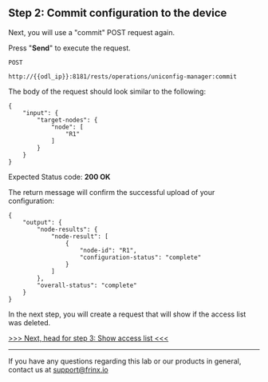 ## Step 2: Commit configuration to the device

Next, you will use a "commit" POST request again.


Press "**Send**" to execute the request.

```
POST

http://{{odl_ip}}:8181/rests/operations/uniconfig-manager:commit
```


The body of the request should look similar to the following:

```
{
    "input": {
        "target-nodes": {
            "node": [
                "R1"
            ]
        }
    }
}
```

Expected Status code: **200 OK**

The return message will confirm the successful upload of your configuration:

```
{
    "output": {
        "node-results": {
            "node-result": [
                {
                    "node-id": "R1",
                    "configuration-status": "complete"
                }
            ]
        },
        "overall-status": "complete"
    }
}
```

In the next step, you will create a request that will show if the access list was deleted.

[>>> Next, head for step 3: Show access list <<<](6.md)

---
If you have any questions regarding this lab or our products in general, contact us at [support@frinx.io](mailto:support@frinx.io)